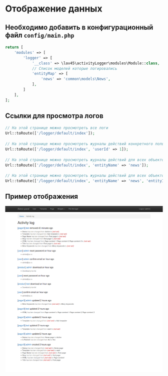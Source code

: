 # Отображение данных

## Необходимо добавить в конфигурационный файл `config/main.php`

```php
return [
    'modules' => [
        'logger' => [
            '__class' => \lav45\activityLogger\modules\Module::class,
            // Список моделей которые логировались
            'entityMap' => [
                'news' => 'common\models\News',
            ],
        ]
    ],
];
```

## Ссылки для просмотра логов

```php
// На этой странице можно просмотреть все логи
Url::toRoute(['/logger/default/index']);

// На этой странице можно просмотреть журналы действий конкретного пользователя по его `$id`
Url::toRoute(['/logger/default/index', 'userId' => 1]);

// На этой странице можно просмотреть журналы действий для всех объектов "news"
Url::toRoute(['/logger/default/index', 'entityName' => 'news']);

// На этой странице можно просмотреть журналы действий для всех объектов "news" с "id" => 1
Url::toRoute(['/logger/default/index', 'entityName' => 'news', 'entityId' => 1]);
```

## Пример отображения

![ViewModule.png](ViewModule.png)
